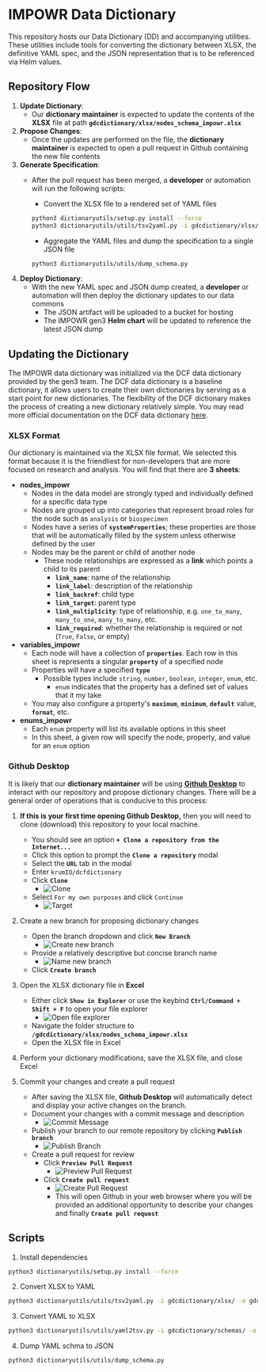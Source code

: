 # IMPOWR Data Dictionary

This repository hosts our Data Dictionary (DD) and accompanying utilities.  These utilities include tools for converting the dictionary between XLSX, the definitive YAML spec, and the JSON representation that is to be referenced via Helm values.

## Repository Flow

1. **Update Dictionary**:
    - Our **dictionary maintainer** is expected to update the contents of the **XLSX** file at path **`gdcdictionary/xlsx/nodes_schema_impowr.xlsx`**
2. **Propose Changes**:
    - Once the updates are performed on the file, the **dictionary maintainer** is expected to open a pull request in Github containing the new file contents
3. **Generate Specification**:
    - After the pull request has been merged, a **developer** or automation will run the following scripts:
        - Convert the XLSX file to a rendered set of YAML files
        ```bash
        python3 dictionaryutils/setup.py install --force
        python3 dictionaryutils/utils/tsv2yaml.py -i gdcdictionary/xlsx/ -o gdcdictionary/schemas/ -e xlsx
        ```

        - Aggregate the YAML files and dump the specification to a single JSON file
        ```bash
        python3 dictionaryutils/utils/dump_schema.py
        ```
4. **Deploy Dictionary**:
    - With the new YAML spec and JSON dump created, a **developer** or automation will then deploy the dictionary updates to our data commons
        - The JSON artifact will be uploaded to a bucket for hosting
        - The IMPOWR gen3 **Helm chart** will be updated to reference the latest JSON dump

## Updating the Dictionary

The IMPOWR data dictionary was initialized via the DCF data dictionary provided by the gen3 team.  The DCF data dictionary is a baseline dictionary, it allows users to create their own dictionaries by serving as a start point for new dictionaries. The
flexibility of the DCF dictionary makes the process of creating a new dictionary relatively simple.  You may read more official documentation on the DCF data dictionary [here](https://github.com/uc-cdis/dcfdictionary).

### XLSX Format

Our dictionary is maintained via the XLSX file format.  We selected this format because it is the friendliest for non-developers that are more focused on research and analysis.  You will find that there are **3 sheets**:
- **nodes_impowr**
    - Nodes in the data model are strongly typed and individually defined for a specific data type
    - Nodes are grouped up into categories that represent broad roles for the node such as `analysis` or `biospecimen`
    - Nodes have a series of **`systemProperties`**; these properties are those that will be automatically filled by the system unless otherwise defined by the user
    - Nodes may be the parent or child of another node
        - These node relationships are expressed as a **link** which points a child to its parent
            - **`link_name`**:  name of the relationship
            - **`link_label`**:  description of the relationship
            - **`link_backref`**:  child type
            - **`link_target`**:  parent type
            - **`link_multiplicity`**:  type of relationship, e.g. `one_to_many`, `many_to_one`, `many_to_many`, etc.
            - **`link_required`**:  whether the relationship is required or not (`True`, `False`, or empty)
- **variables_impowr**
    - Each node will have a collection of **`properties`**.  Each row in this sheet is represents a singular **`property`** of a specified node
    - Properties will have a specified **`type`**
        - Possible types include `string`, `number`, `boolean`, `integer`, `enum`, etc.
            - `enum` indicates that the property has a defined set of values that it my take
    - You may also configure a property's **`maximum`**, **`minimum`**, **`default`** value, **`format`**, etc.
- **enums_impowr**
    - Each `enum` property will list its available options in this sheet
    - In this sheet, a given row will specify the node, property, and value for an `enum` option

### Github Desktop

It is likely that our **dictionary maintainer** will be using [**Github Desktop**](https://desktop.github.com/) to interact with our repository and propose dictionary changes.  There will be a general order of operations that is conducive to this process:

1. **If this is your first time opening Github Desktop,** then you will need to clone (download) this repository to your local machine.
    - You should see an option **`+ Clone a repository from the Internet...`**
    - Click this option to prompt the **`Clone a repository`** modal
    - Select the **`URL`** tab in the modal
    - Enter `krumIO/dcfdictionary`
    - Click **`Clone`**
        - ![Clone](assets/clone_repo_from_url.png)
    - Select `For my own purposes` and click `Continue`
        - ![Target](assets/target_krumio_repo.png)

2. Create a new branch for proposing dictionary changes
    - Open the branch dropdown and click **`New Branch`**
        - ![Create new branch](assets/create_new_branch.png)
    - Provide a relatively descriptive but concise branch name
        - ![Name new branch](assets/name_new_branch.png)
    - Click **`Create branch`**

3. Open the XLSX dictionary file in **Excel**
    - Either click **`Show in Explorer`** or use the keybind **`Ctrl/Command + Shift + F`** to open your file explorer
        - ![Open file explorer](assets/show_in_explorer.png)
    - Navigate the folder structure to **`/gdcdictionary/xlsx/nodes_schema_impowr.xlsx`**
    - Open the XLSX file in Excel

4. Perform your dictionary modifications, save the XLSX file, and close Excel

5. Commit your changes and create a pull request
    - After saving the XLSX file, **Github Desktop** will automatically detect and display your active changes on the branch.
    - Document your changes with a commit message and description
        - ![Commit Message](assets/provide_commit_message.png)
    - Publish your branch to our remote repository by clicking **`Publish branch`**
        - ![Publish Branch](assets/publish_branch.png)
    - Create a pull request for review
        - Click **`Preview Pull Request`**
            - ![Preview Pull Request](assets/preview_pull_request.png)
        - Click **`Create pull request`**
            - ![Create Pull Request](assets/create_pull_request.png)
            - This will open Github in your web browser where you will be provided an additional opportunity to describe your changes and finally **`Create pull request`**

## Scripts

1. Install dependencies
```bash
python3 dictionaryutils/setup.py install --force
```

2. Convert XLSX to YAML
```bash
python3 dictionaryutils/utils/tsv2yaml.py -i gdcdictionary/xlsx/ -o gdcdictionary/schemas/ -e xlsx
```

3. Convert YAML to XLSX
```bash
python3 dictionaryutils/utils/yaml2tsv.py -i gdcdictionary/schemas/ -o gdcdictionary/xlsx/ -e xlsx -d impowr
```

4. Dump YAML schma to JSON
```bash
python3 dictionaryutils/utils/dump_schema.py
```

